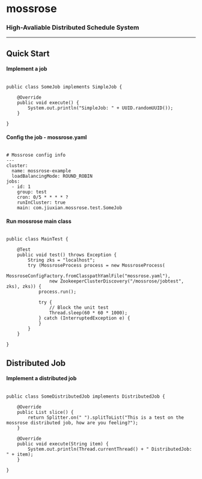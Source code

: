 # mossrose
<h3>High-Avaliable Distributed Schedule System</h3>

<hr>

## Quick Start

#### Implement a job
<pre><code>
public class SomeJob implements SimpleJob {

    @Override
	public void execute() {
		System.out.println("SimpleJob: " + UUID.randomUUID());
	}

}
</code></pre>

#### Config the job - mossrose.yaml
<pre><code>
# Mossrose config info
---
cluster:
  name: mossrose-example
  loadBalancingMode: ROUND_ROBIN
jobs:
  - id: 1
    group: test
    cron: 0/5 * * * * ?
    runInCluster: true
    main: com.jiuxian.mossrose.test.SomeJob
</code></pre>

#### Run mossrose main class
<pre><code>
public class MainTest {

    @Test
	public void test() throws Exception {
		String zks = "localhost";
		try (MossroseProcess process = new MossroseProcess(
				MossroseConfigFactory.fromClasspathYamlFile("mossrose.yaml"), 
				new ZookeeperClusterDiscovery("/mossrose/jobtest", zks), zks)) {
			process.run();

			try {
                // Block the unit test
				Thread.sleep(60 * 60 * 1000);
			} catch (InterruptedException e) {
			}
		}
	}

}
</code></pre>

## Distributed Job
#### Implement a distributed job
<pre><code>
public class SomeDistributedJob implements DistributedJob<String> {

    @Override
	public List<String> slice() {
		return Splitter.on(" ").splitToList("This is a test on the mossrose distributed job, how are you feeling?");
	}

	@Override
	public void execute(String item) {
		System.out.println(Thread.currentThread() + " DistributedJob: " + item);
	}

}
</code></pre>
